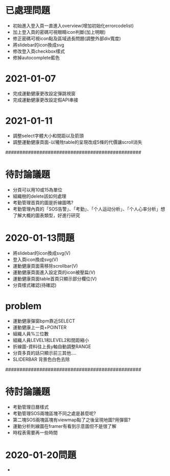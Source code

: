 # 已處理問題
* 初始進入登入頁一直進入overview(增加初始化errorcodelist)
* 加上登入頁的密碼可視眼睛icon判斷(加上明眼)
* 修正密碼可視icon點及區域過長問題(調整外部div寬度)
* 將slidebar的icon換成svg
* 修改登入頁checkbox樣式
* 修掉autocomplete藍色


# 2021-01-07
* 完成運動健康更改設定彈跳視窗
* 完成運動健康更改設定假API串接


# 2021-01-11
* 調整select字體大小和間距以及箭頭
* 調整運動健康頁面-以犧牲table的呈現改成5條的代價讓scroll消失


################################################
# 待討論議題
* 分頁可以用10或15為單位
* 組織樹的delete該如何處理
* 考勤管理首頁的圖是折線圖嗎?
* 考勤管理內頁的「SOS告警」、「考勤」、「个人运动分析」、「个人心率分析」想了解大概的圖表類型，好進行研究


# 2020-01-13問題
* 將slidebar的icon換成svg(V)
* 登入頁icon換成svg(V)
* 運動健康頁面需移除scrollbar(V)
* 運動健康頁面進入設定頁的icon被壓扁(V)
* 運動健康頁面table首頁只顯示部分欄位(V)
* 分頁樣式確認(待確認)

# problem
* 運動健康彈窗bpm靠近SELECT
* 運動健康上一頁+POINTER
* 組織人員%三位數
* 組織人員LEVEL1和LEVEL2和間距縮小
* 折線圖-資料往上長y軸自動調整RANGE
* 分頁多頁的話只顯示前三其他....
* SLIDERBAR 背景色白色去除

################################################

# 待討論議題
* 考勤管理日曆樣式
* 考勤管理SOS兩塊區塊不同之處是甚麼呢?
* 第二塊SOS兩塊區塊有viewmap點了之後呈現地圖?用彈窗?
* 運動分析則線圖在framer有看到示意圖但不是很了解
* 時程表需要再一些時間


# 2020-01-20問題
* 

